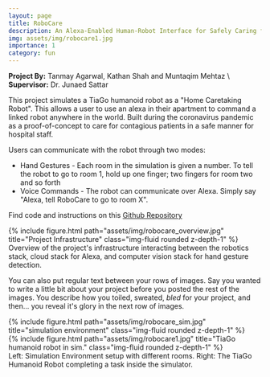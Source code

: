 ```yaml
---
layout: page
title: RoboCare
description: An Alexa-Enabled Human-Robot Interface for Safely Caring for Covid-19 Patients. With K. Shah and M. Mehtaz
img: assets/img/robocare1.jpg
importance: 1
category: fun
---
```

**Project By:** Tanmay Agarwal, Kathan Shah and Muntaqim Mehtaz \\
**Supervisor:** Dr. Junaed Sattar

<p>This project simulates a TiaGo humanoid robot as a "Home Caretaking Robot". This allows a user to use an alexa in their apartment to command a linked robot anywhere in the world. Built during the coronavirus pandemic as a proof-of-concept to care for contagious patients in a safe manner for hospital staff.</p>

<p>Users can communicate with the robot through two modes:</p>

<ul>
  <li>Hand Gestures - Each room in the simulation is given a number. To tell the robot to go to room 1, hold up one finger; two fingers for room two and so forth</li>
  <li>Voice Commands - The robot can communicate over Alexa. Simply say "Alexa, tell RoboCare to go to room X".</li>
</ul>


Find code and instructions on this <a href="https://github.com/tanmay1908/Covid-HRI">Github Repository</a>
<div class="row">
    <div class="col-sm mt-3 mt-md-0">
        {% include figure.html path="assets/img/robocare_overview.jpg" title="Project Infrastructure" class="img-fluid rounded z-depth-1" %}
    </div>
<div class="caption">
    Overview of the project's infrastructure interacting between the robotics stack, cloud stack for Alexa, and computer vision stack for hand gesture detection.
</div>

You can also put regular text between your rows of images.
Say you wanted to write a little bit about your project before you posted the rest of the images.
You describe how you toiled, sweated, *bled* for your project, and then... you reveal it's glory in the next row of images.


<div class="row justify-content-sm-center">
    <div class="col-sm-6 mt-3 mt-md-0">
        {% include figure.html path="assets/img/robocare_sim.jpg" title="simulation environment" class="img-fluid rounded z-depth-1" %}
    </div>
    <div class="col-sm-6 mt-3 mt-md-0">
        {% include figure.html path="assets/img/robocare1.jpg" title="TiaGo humanoid robot in sim." class="img-fluid rounded z-depth-1" %}
    </div>
</div>
<div class="caption">
    Left: Simulation Environment setup with different rooms. Right: The TiaGo Humanoid Robot completing a task inside the simulator.
</div>
